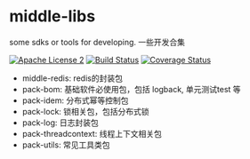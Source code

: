 # middle-libs

some sdks or tools for developing. 一些开发合集 

[![Apache License 2](https://img.shields.io/badge/license-ASF2-blue.svg)](https://www.apache.org/licenses/LICENSE-2.0.txt)
[![Build Status](https://travis-ci.com/knightliao/middle-libs.svg?branch=main)](https://travis-ci.com/knightliao/middle-libs) 
[![Coverage Status](https://coveralls.io/repos/github/knightliao/middle-libs/badge.svg?branch=main)](https://coveralls.io/github/knightliao/middle-libs?branch=main)

- middle-redis: redis的封装包
- pack-bom: 基础软件必使用包，包括 logback, 单元测试test 等
- pack-idem: 分布式幂等控制包
- pack-lock: 锁相关包，包括分布式锁
- pack-log: 日志封装包
- pack-threadcontext: 线程上下文相关包
- pack-utils: 常见工具类包

